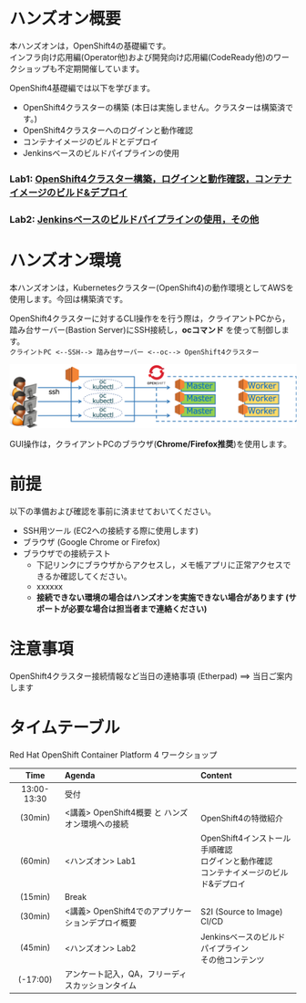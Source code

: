 # ハンズオン概要
本ハンズオンは，OpenShift4の基礎編です。  
インフラ向け応用編(Operator他)および開発向け応用編(CodeReady他)のワークショップも不定期開催しています。

OpenShift4基礎編では以下を学びます。
- OpenShift4クラスターの構築 (本日は実施しません。クラスターは構築済です。)
- OpenShift4クラスターへのログインと動作確認
- コンテナイメージのビルドとデプロイ
- Jenkinsベースのビルドパイプラインの使用

### Lab1: [OpenShift4クラスター構築，ログインと動作確認，コンテナイメージのビルド&デプロイ](Lab1)
### Lab2: [Jenkinsベースのビルドパイプラインの使用，その他](Lab2)

# ハンズオン環境
本ハンズオンは，Kubernetesクラスター(OpenShift4)の動作環境としてAWSを使用します。今回は構築済です。  

OpenShift4クラスターに対するCLI操作をを行う際は，クライアントPCから，踏み台サーバー(Bastion Server)にSSH接続し，**ocコマンド** を使って制御します。  
`クライントPC <--SSH--> 踏み台サーバー <--oc--> OpenShift4クラスター`

![](images/handson-env.png)

GUI操作は，クライアントPCのブラウザ(**Chrome/Firefox推奨**)を使用します。  

# 前提
以下の準備および確認を事前に済ませておいてください。
- SSH用ツール (EC2への接続する際に使用します)
- ブラウザ (Google Chrome or Firefox)
- ブラウザでの接続テスト
  - 下記リンクにブラウザからアクセスし，メモ帳アプリに正常アクセスできるか確認してください。
  - xxxxxx
  - **接続できない環境の場合はハンズオンを実施できない場合があります (サポートが必要な場合は担当者まで連絡ください)**

# 注意事項
OpenShift4クラスター接続情報など当日の連絡事項 (Etherpad) ==> 当日ご案内します

# タイムテーブル
Red Hat OpenShift Container Platform 4 ワークショップ

|Time|Agenda|Content|
|:---:|:---|:---|
|13:00-13:30|受付||
|(30min)|<講義> OpenShift4概要 と ハンズオン環境への接続|OpenShift4の特徴紹介||
|(60min)|<ハンズオン> Lab1 <br>|OpenShift4インストール手順確認<br>ログインと動作確認<br>コンテナイメージのビルド&デプロイ|
|(15min)|Break||
|(30min)|<講義> OpenShift4でのアプリケーションデプロイ概要|S2I (Source to Image) <br> CI/CD|
|(45min)|<ハンズオン> Lab2 <br>|Jenkinsベースのビルドパイプライン<br>その他コンテンツ|
|(-17:00)|アンケート記入，QA，フリーディスカッションタイム||
